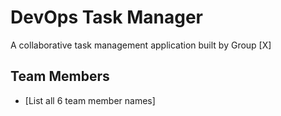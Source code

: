 # DevOps Task Manager
A collaborative task management application built by Group [X]

## Team Members
- [List all 6 team member names]
